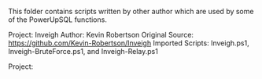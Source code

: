 This folder contains scripts written by other author which are used by some of the PowerUpSQL functions.

Project: Inveigh
Author: Kevin Robertson
Original Source: https://github.com/Kevin-Robertson/Inveigh
Imported Scripts: Inveigh.ps1, Inveigh-BruteForce.ps1, and Inveigh-Relay.ps1

Project:


